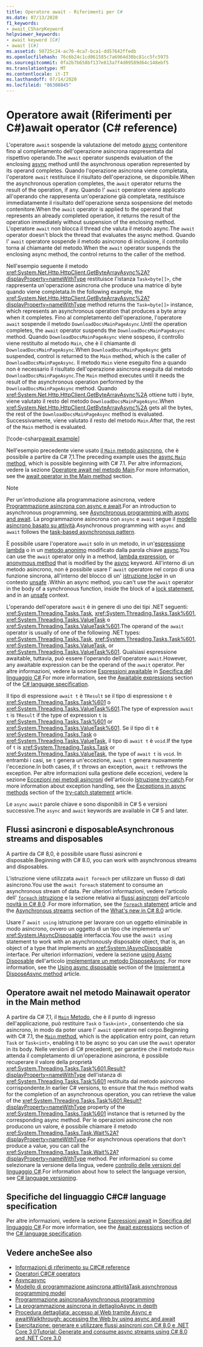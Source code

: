 ```yaml
---
title: Operatore await - Riferimenti per C#
ms.date: 07/13/2020
f1_keywords:
- await_CSharpKeyword
helpviewer_keywords:
- await keyword [C#]
- await [C#]
ms.assetid: 50725c24-ac76-4ca7-bca1-dd57642ffedb
ms.openlocfilehash: 76c6b24c1cd061585c7a6964d30bc81cc5fc5975
ms.sourcegitcommit: 0fa2b7b658bf137e813a7f4d09589d64c148ebf5
ms.translationtype: MT
ms.contentlocale: it-IT
ms.lasthandoff: 07/14/2020
ms.locfileid: "86308845"
---
```

# <a name="await-operator-c-reference"></a><span data-ttu-id="14355-102">Operatore await (Riferimenti per C#)</span><span class="sxs-lookup"><span data-stu-id="14355-102">await operator (C# reference)</span></span>

<span data-ttu-id="14355-103">L'operatore `await` sospende la valutazione del metodo [async](../keywords/async.md) contenitore fino al completamento dell'operazione asincrona rappresentata dal rispettivo operando.</span><span class="sxs-lookup"><span data-stu-id="14355-103">The `await` operator suspends evaluation of the enclosing [async](../keywords/async.md) method until the asynchronous operation represented by its operand completes.</span></span> <span data-ttu-id="14355-104">Quando l'operazione asincrona viene completata, l'operatore `await` restituisce il risultato dell'operazione, se disponibile.</span><span class="sxs-lookup"><span data-stu-id="14355-104">When the asynchronous operation completes, the `await` operator returns the result of the operation, if any.</span></span> <span data-ttu-id="14355-105">Quando l' `await` operatore viene applicato all'operando che rappresenta un'operazione già completata, restituisce immediatamente il risultato dell'operazione senza sospensione del metodo contenitore.</span><span class="sxs-lookup"><span data-stu-id="14355-105">When the `await` operator is applied to the operand that represents an already completed operation, it returns the result of the operation immediately without suspension of the enclosing method.</span></span> <span data-ttu-id="14355-106">L'operatore `await` non blocca il thread che valuta il metodo async.</span><span class="sxs-lookup"><span data-stu-id="14355-106">The `await` operator doesn't block the thread that evaluates the async method.</span></span> <span data-ttu-id="14355-107">Quando l' `await` operatore sospende il metodo asincrono di inclusione, il controllo torna al chiamante del metodo.</span><span class="sxs-lookup"><span data-stu-id="14355-107">When the `await` operator suspends the enclosing async method, the control returns to the caller of the method.</span></span>

<span data-ttu-id="14355-108">Nell'esempio seguente il metodo <xref:System.Net.Http.HttpClient.GetByteArrayAsync%2A?displayProperty=nameWithType> restituisce l'istanza `Task<byte[]>`, che rappresenta un'operazione asincrona che produce una matrice di byte quando viene completata.</span><span class="sxs-lookup"><span data-stu-id="14355-108">In the following example, the <xref:System.Net.Http.HttpClient.GetByteArrayAsync%2A?displayProperty=nameWithType> method returns the `Task<byte[]>` instance, which represents an asynchronous operation that produces a byte array when it completes.</span></span> <span data-ttu-id="14355-109">Fino al completamento dell'operazione, l'operatore `await` sospende il metodo `DownloadDocsMainPageAsync`.</span><span class="sxs-lookup"><span data-stu-id="14355-109">Until the operation completes, the `await` operator suspends the `DownloadDocsMainPageAsync` method.</span></span> <span data-ttu-id="14355-110">Quando `DownloadDocsMainPageAsync` viene sospeso, il controllo viene restituito al metodo `Main`, che è il chiamante di `DownloadDocsMainPageAsync`.</span><span class="sxs-lookup"><span data-stu-id="14355-110">When `DownloadDocsMainPageAsync` gets suspended, control is returned to the `Main` method, which is the caller of `DownloadDocsMainPageAsync`.</span></span> <span data-ttu-id="14355-111">Il metodo `Main` viene eseguito fino a quando non è necessario il risultato dell'operazione asincrona eseguita dal metodo `DownloadDocsMainPageAsync`.</span><span class="sxs-lookup"><span data-stu-id="14355-111">The `Main` method executes until it needs the result of the asynchronous operation performed by the `DownloadDocsMainPageAsync` method.</span></span> <span data-ttu-id="14355-112">Quando <xref:System.Net.Http.HttpClient.GetByteArrayAsync%2A> ottiene tutti i byte, viene valutato il resto del metodo `DownloadDocsMainPageAsync`.</span><span class="sxs-lookup"><span data-stu-id="14355-112">When <xref:System.Net.Http.HttpClient.GetByteArrayAsync%2A> gets all the bytes, the rest of the `DownloadDocsMainPageAsync` method is evaluated.</span></span> <span data-ttu-id="14355-113">Successivamente, viene valutato il resto del metodo `Main`.</span><span class="sxs-lookup"><span data-stu-id="14355-113">After that, the rest of the `Main` method is evaluated.</span></span>

[!code-csharp[await example](snippets/AwaitOperator.cs)]

<span data-ttu-id="14355-114">Nell'esempio precedente viene usato [il `Main` metodo asincrono](../../programming-guide/main-and-command-args/index.md), che è possibile a partire da C# 7,1.</span><span class="sxs-lookup"><span data-stu-id="14355-114">The preceding example uses the [async `Main` method](../../programming-guide/main-and-command-args/index.md), which is possible beginning with C# 7.1.</span></span> <span data-ttu-id="14355-115">Per altre informazioni, vedere la sezione [Operatore await nel metodo Main](#await-operator-in-the-main-method).</span><span class="sxs-lookup"><span data-stu-id="14355-115">For more information, see the [await operator in the Main method](#await-operator-in-the-main-method) section.</span></span>

> [!NOTE]
> <span data-ttu-id="14355-116">Per un'introduzione alla programmazione asincrona, vedere [Programmazione asincrona con async e await](../../programming-guide/concepts/async/index.md).</span><span class="sxs-lookup"><span data-stu-id="14355-116">For an introduction to asynchronous programming, see [Asynchronous programming with async and await](../../programming-guide/concepts/async/index.md).</span></span> <span data-ttu-id="14355-117">La programmazione asincrona con `async` e `await` segue il [modello asincrono basato su attività](../../../standard/asynchronous-programming-patterns/task-based-asynchronous-pattern-tap.md).</span><span class="sxs-lookup"><span data-stu-id="14355-117">Asynchronous programming with `async` and `await` follows the [task-based asynchronous pattern](../../../standard/asynchronous-programming-patterns/task-based-asynchronous-pattern-tap.md).</span></span>

<span data-ttu-id="14355-118">È possibile usare l'operatore `await` solo in un metodo, in un'[espressione lambda](../../programming-guide/statements-expressions-operators/lambda-expressions.md) o in un [metodo anonimo](delegate-operator.md) modificato dalla parola chiave [async](../keywords/async.md).</span><span class="sxs-lookup"><span data-stu-id="14355-118">You can use the `await` operator only in a method, [lambda expression](../../programming-guide/statements-expressions-operators/lambda-expressions.md), or [anonymous method](delegate-operator.md) that is modified by the [async](../keywords/async.md) keyword.</span></span> <span data-ttu-id="14355-119">All'interno di un metodo asincrono, non è possibile usare l' `await` operatore nel corpo di una funzione sincrona, all'interno del blocco di un' [istruzione lock](../keywords/lock-statement.md)e in un contesto [unsafe](../keywords/unsafe.md) .</span><span class="sxs-lookup"><span data-stu-id="14355-119">Within an async method, you can't use the `await` operator in the body of a synchronous function, inside the block of a [lock statement](../keywords/lock-statement.md), and in an [unsafe](../keywords/unsafe.md) context.</span></span>

<span data-ttu-id="14355-120">L'operando dell'operatore `await` è in genere di uno dei tipi .NET seguenti: <xref:System.Threading.Tasks.Task>, <xref:System.Threading.Tasks.Task%601>, <xref:System.Threading.Tasks.ValueTask> o <xref:System.Threading.Tasks.ValueTask%601>.</span><span class="sxs-lookup"><span data-stu-id="14355-120">The operand of the `await` operator is usually of one of the following .NET types: <xref:System.Threading.Tasks.Task>, <xref:System.Threading.Tasks.Task%601>, <xref:System.Threading.Tasks.ValueTask>, or <xref:System.Threading.Tasks.ValueTask%601>.</span></span> <span data-ttu-id="14355-121">Qualsiasi espressione awaitable, tuttavia, può essere l'operando dell'operatore `await`.</span><span class="sxs-lookup"><span data-stu-id="14355-121">However, any awaitable expression can be the operand of the `await` operator.</span></span> <span data-ttu-id="14355-122">Per altre informazioni, vedere la sezione [Espressioni awaitable](~/_csharplang/spec/expressions.md#awaitable-expressions) in [Specifica del linguaggio C#](~/_csharplang/spec/introduction.md).</span><span class="sxs-lookup"><span data-stu-id="14355-122">For more information, see the [Awaitable expressions](~/_csharplang/spec/expressions.md#awaitable-expressions) section of the [C# language specification](~/_csharplang/spec/introduction.md).</span></span>

<span data-ttu-id="14355-123">Il tipo di espressione `await t` è `TResult` se il tipo di espressione `t` è <xref:System.Threading.Tasks.Task%601> o <xref:System.Threading.Tasks.ValueTask%601>.</span><span class="sxs-lookup"><span data-stu-id="14355-123">The type of expression `await t` is `TResult` if the type of expression `t` is <xref:System.Threading.Tasks.Task%601> or <xref:System.Threading.Tasks.ValueTask%601>.</span></span> <span data-ttu-id="14355-124">Se il tipo di `t` è <xref:System.Threading.Tasks.Task> o <xref:System.Threading.Tasks.ValueTask>, il tipo di `await t` è `void`.</span><span class="sxs-lookup"><span data-stu-id="14355-124">If the type of `t` is <xref:System.Threading.Tasks.Task> or <xref:System.Threading.Tasks.ValueTask>, the type of `await t` is `void`.</span></span> <span data-ttu-id="14355-125">In entrambi i casi, se `t` genera un'eccezione, `await t` genera nuovamente l'eccezione.</span><span class="sxs-lookup"><span data-stu-id="14355-125">In both cases, if `t` throws an exception, `await t` rethrows the exception.</span></span> <span data-ttu-id="14355-126">Per altre informazioni sulla gestione delle eccezioni, vedere la sezione [Eccezioni nei metodi asincroni](../keywords/try-catch.md#exceptions-in-async-methods) dell'articolo [Istruzione try-catch](../keywords/try-catch.md).</span><span class="sxs-lookup"><span data-stu-id="14355-126">For more information about exception handling, see the [Exceptions in async methods](../keywords/try-catch.md#exceptions-in-async-methods) section of the [try-catch statement](../keywords/try-catch.md) article.</span></span>

<span data-ttu-id="14355-127">Le `async` `await` parole chiave e sono disponibili in C# 5 e versioni successive.</span><span class="sxs-lookup"><span data-stu-id="14355-127">The `async` and `await` keywords are available in C# 5 and later.</span></span>

## <a name="asynchronous-streams-and-disposables"></a><span data-ttu-id="14355-128">Flussi asincroni e disposable</span><span class="sxs-lookup"><span data-stu-id="14355-128">Asynchronous streams and disposables</span></span>

<span data-ttu-id="14355-129">A partire da C# 8,0, è possibile usare flussi asincroni e disposable.</span><span class="sxs-lookup"><span data-stu-id="14355-129">Beginning with C# 8.0, you can work with asynchronous streams and disposables.</span></span>

<span data-ttu-id="14355-130">L'istruzione viene utilizzata `await foreach` per utilizzare un flusso di dati asincrono.</span><span class="sxs-lookup"><span data-stu-id="14355-130">You use the `await foreach` statement to consume an asynchronous stream of data.</span></span> <span data-ttu-id="14355-131">Per ulteriori informazioni, vedere l'articolo dell' [ `foreach` istruzione](../keywords/foreach-in.md) e la sezione relativa ai [flussi asincroni](../../whats-new/csharp-8.md#asynchronous-streams) dell'articolo [novità in C# 8,0](../../whats-new/csharp-8.md) .</span><span class="sxs-lookup"><span data-stu-id="14355-131">For more information, see the [`foreach` statement](../keywords/foreach-in.md) article and the [Asynchronous streams](../../whats-new/csharp-8.md#asynchronous-streams) section of the [What's new in C# 8.0](../../whats-new/csharp-8.md) article.</span></span>

<span data-ttu-id="14355-132">Usare l' `await using` istruzione per lavorare con un oggetto eliminabile in modo asincrono, ovvero un oggetto di un tipo che implementa un' <xref:System.IAsyncDisposable> interfaccia.</span><span class="sxs-lookup"><span data-stu-id="14355-132">You use the `await using` statement to work with an asynchronously disposable object, that is, an object of a type that implements an <xref:System.IAsyncDisposable> interface.</span></span> <span data-ttu-id="14355-133">Per ulteriori informazioni, vedere la sezione [using Async Disposable](../../../standard/garbage-collection/implementing-disposeasync.md#using-async-disposable) dell'articolo [implementare un metodo DisposeAsync](../../../standard/garbage-collection/implementing-disposeasync.md) .</span><span class="sxs-lookup"><span data-stu-id="14355-133">For more information, see the [Using async disposable](../../../standard/garbage-collection/implementing-disposeasync.md#using-async-disposable) section of the [Implement a DisposeAsync method](../../../standard/garbage-collection/implementing-disposeasync.md) article.</span></span>

## <a name="await-operator-in-the-main-method"></a><span data-ttu-id="14355-134">Operatore await nel metodo Main</span><span class="sxs-lookup"><span data-stu-id="14355-134">await operator in the Main method</span></span>

<span data-ttu-id="14355-135">A partire da C# 7,1, il [ `Main` Metodo](../../programming-guide/main-and-command-args/index.md), che è il punto di ingresso dell'applicazione, può restituire `Task` o `Task<int>` , consentendo che sia asincrono, in modo da poter usare l' `await` operatore nel corpo.</span><span class="sxs-lookup"><span data-stu-id="14355-135">Beginning with C# 7.1, the [`Main` method](../../programming-guide/main-and-command-args/index.md), which is the application entry point, can return `Task` or `Task<int>`, enabling it to be async so you can use the `await` operator in its body.</span></span> <span data-ttu-id="14355-136">Nelle versioni di C# precedenti, per garantire che il metodo `Main` attenda il completamento di un'operazione asincrona, è possibile recuperare il valore della proprietà <xref:System.Threading.Tasks.Task%601.Result?displayProperty=nameWithType> dell'istanza di <xref:System.Threading.Tasks.Task%601> restituita dal metodo asincrono corrispondente.</span><span class="sxs-lookup"><span data-stu-id="14355-136">In earlier C# versions, to ensure that the `Main` method waits for the completion of an asynchronous operation, you can retrieve the value of the <xref:System.Threading.Tasks.Task%601.Result?displayProperty=nameWithType> property of the <xref:System.Threading.Tasks.Task%601> instance that is returned by the corresponding async method.</span></span> <span data-ttu-id="14355-137">Per le operazioni asincrone che non producono un valore, è possibile chiamare il metodo <xref:System.Threading.Tasks.Task.Wait%2A?displayProperty=nameWithType>.</span><span class="sxs-lookup"><span data-stu-id="14355-137">For asynchronous operations that don't produce a value, you can call the <xref:System.Threading.Tasks.Task.Wait%2A?displayProperty=nameWithType> method.</span></span> <span data-ttu-id="14355-138">Per informazioni su come selezionare la versione della lingua, vedere [controllo delle versioni del linguaggio C#](../configure-language-version.md).</span><span class="sxs-lookup"><span data-stu-id="14355-138">For information about how to select the language version, see [C# language versioning](../configure-language-version.md).</span></span>

## <a name="c-language-specification"></a><span data-ttu-id="14355-139">Specifiche del linguaggio C#</span><span class="sxs-lookup"><span data-stu-id="14355-139">C# language specification</span></span>

<span data-ttu-id="14355-140">Per altre informazioni, vedere la sezione [Espressioni await](~/_csharplang/spec/expressions.md#await-expressions) in [Specifica del linguaggio C#](~/_csharplang/spec/introduction.md).</span><span class="sxs-lookup"><span data-stu-id="14355-140">For more information, see the [Await expressions](~/_csharplang/spec/expressions.md#await-expressions) section of the [C# language specification](~/_csharplang/spec/introduction.md).</span></span>

## <a name="see-also"></a><span data-ttu-id="14355-141">Vedere anche</span><span class="sxs-lookup"><span data-stu-id="14355-141">See also</span></span>

- [<span data-ttu-id="14355-142">Informazioni di riferimento su C#</span><span class="sxs-lookup"><span data-stu-id="14355-142">C# reference</span></span>](../index.md)
- [<span data-ttu-id="14355-143">Operatori C#</span><span class="sxs-lookup"><span data-stu-id="14355-143">C# operators</span></span>](index.md)
- [<span data-ttu-id="14355-144">Async</span><span class="sxs-lookup"><span data-stu-id="14355-144">async</span></span>](../keywords/async.md)
- [<span data-ttu-id="14355-145">Modello di programmazione asincrona attività</span><span class="sxs-lookup"><span data-stu-id="14355-145">Task asynchronous programming model</span></span>](../../programming-guide/concepts/async/task-asynchronous-programming-model.md)
- [<span data-ttu-id="14355-146">Programmazione asincrona</span><span class="sxs-lookup"><span data-stu-id="14355-146">Asynchronous programming</span></span>](../../async.md)
- [<span data-ttu-id="14355-147">La programmazione asincrona in dettaglio</span><span class="sxs-lookup"><span data-stu-id="14355-147">Async in depth</span></span>](../../../standard/async-in-depth.md)
- [<span data-ttu-id="14355-148">Procedura dettagliata: accesso al Web tramite Async e await</span><span class="sxs-lookup"><span data-stu-id="14355-148">Walkthrough: accessing the Web by using async and await</span></span>](../../programming-guide/concepts/async/walkthrough-accessing-the-web-by-using-async-and-await.md)
- [<span data-ttu-id="14355-149">Esercitazione: generare e utilizzare flussi asincroni con C# 8,0 e .NET Core 3,0</span><span class="sxs-lookup"><span data-stu-id="14355-149">Tutorial: Generate and consume async streams using C# 8.0 and .NET Core 3.0</span></span>](../../tutorials/generate-consume-asynchronous-stream.md)
